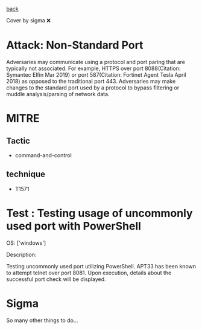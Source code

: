 [back](../index.md)

Cover by sigma :x: 

# Attack: Non-Standard Port

 Adversaries may communicate using a protocol and port paring that are typically not associated. For example, HTTPS over port 8088(Citation: Symantec Elfin Mar 2019) or port 587(Citation: Fortinet Agent Tesla April 2018) as opposed to the traditional port 443. Adversaries may make changes to the standard port used by a protocol to bypass filtering or muddle analysis/parsing of network data.

# MITRE
## Tactic
  - command-and-control

## technique
  - T1571

# Test : Testing usage of uncommonly used port with PowerShell

OS: ['windows']

Description:

 Testing uncommonly used port utilizing PowerShell. APT33 has been known to attempt telnet over port 8081. Upon execution, details about the successful
port check will be displayed.


# Sigma

 So many other things to do...